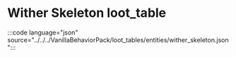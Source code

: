 # Wither Skeleton loot_table

:::code language="json" source="../../../VanillaBehaviorPack/loot_tables/entities/wither_skeleton.json":::